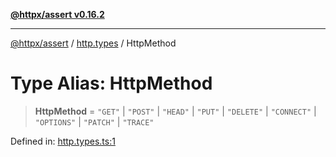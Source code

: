 [**@httpx/assert v0.16.2**](../../README.md)

***

[@httpx/assert](../../README.md) / [http.types](../README.md) / HttpMethod

# Type Alias: HttpMethod

> **HttpMethod** = `"GET"` \| `"POST"` \| `"HEAD"` \| `"PUT"` \| `"DELETE"` \| `"CONNECT"` \| `"OPTIONS"` \| `"PATCH"` \| `"TRACE"`

Defined in: [http.types.ts:1](https://github.com/belgattitude/httpx/blob/4dae8c09c15139f4a822e2110336093570f143a3/packages/assert/src/http.types.ts#L1)
